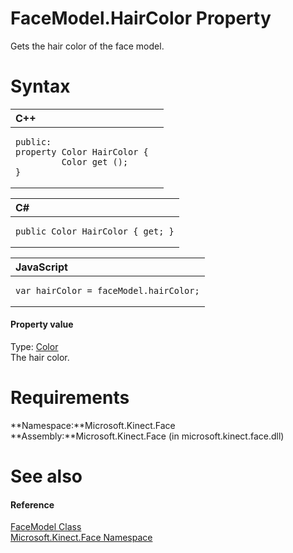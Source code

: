 FaceModel.HairColor Property  
============================  

Gets the hair color of the face model. <span id="syntaxSection"></span>

Syntax  
======  

<table>
<colgroup>
<col width="100%" />
</colgroup>
<thead>
<tr class="header">
<th align="left">C++</th>
</tr>
</thead>
<tbody>
<tr class="odd">
<td align="left"><pre><code>public:  
property Color HairColor {  
         Color get ();  
}</code></pre></td>
</tr>
</tbody>
</table>

<table>
<colgroup>
<col width="100%" />
</colgroup>
<thead>
<tr class="header">
<th align="left">C#</th>
</tr>
</thead>
<tbody>
<tr class="odd">
<td align="left"><pre><code>public Color HairColor { get; }</code></pre></td>
</tr>
</tbody>
</table>

<table>
<colgroup>
<col width="100%" />
</colgroup>
<thead>
<tr class="header">
<th align="left">JavaScript</th>
</tr>
</thead>
<tbody>
<tr class="odd">
<td align="left"><pre><code>var hairColor = faceModel.hairColor;</code></pre></td>
</tr>
</tbody>
</table>

<span id="ID4ER"></span>
#### Property value  

Type: [Color](http://msdn.microsoft.com/en-us/library/windows.ui.color.aspx)  
The hair color.  

<span id="requirements"></span>

Requirements  
============  

**Namespace:**Microsoft.Kinect.Face  
**Assembly:**Microsoft.Kinect.Face (in microsoft.kinect.face.dll)  

<span id="ID4E3"></span>

See also  
========  

<span id="ID4E5"></span>
#### Reference  

[FaceModel Class](../../FaceModel_Class.md)  
 [Microsoft.Kinect.Face Namespace](../../../Kinect.Face.md)  



<!--Please do not edit the data in the comment block below.-->
<!--
TOCTitle : HairColor Property
RLTitle : FaceModel.HairColor Property
KeywordK : HairColor property
KeywordK : FaceModel.HairColor property
KeywordF : Microsoft.Kinect.Face.FaceModel.HairColor
KeywordF : FaceModel.HairColor
KeywordF : HairColor
KeywordF : Microsoft.Kinect.Face.FaceModel.HairColor
KeywordA : P:Microsoft.Kinect.Face.FaceModel.HairColor
AssetID : P:Microsoft.Kinect.Face.FaceModel.HairColor
Locale : en-us
CommunityContent : 1
APIType : Managed
APILocation : microsoft.kinect.face.dll
APIName : Microsoft.Kinect.Face.FaceModel.HairColor
TargetOS : Windows
TopicType : kbSyntax
DevLang : VB
DevLang : CSharp
DevLang : JavaScript
DevLang : C++
DocSet : K4Wv2
ProjType : K4Wv2Proj
Technology : Kinect for Windows
Product : Kinect for Windows SDK v2
productversion : 20
-->
